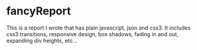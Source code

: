 # fancyReport
This is a report I wrote that has plain javascript, json and css3.  It includes css3 transitions, responsive design, box shadows, fading in and out, expanding div heights, etc...
